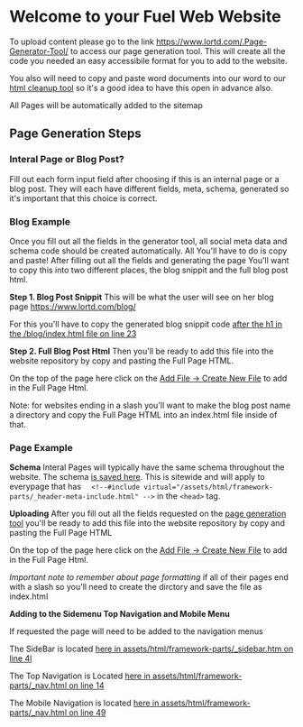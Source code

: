 # Welcome to your Fuel Web Website

To upload content please go to the link <a href="https://www.lortd.com/.Page-Generator-Tool/" target="_blank">https://www.lortd.com/.Page-Generator-Tool/</a> to access our page generation tool. This will create all the code you needed an easy accessibile format for you to add to the website.

You also will need to copy and paste word documents into our word to our <a href="https://htmlg.com/member/?id=1118397585373913676613138751123757" target="_blank">html cleanup tool</a> so it's a good idea to have this open in advance also. 

All Pages will be automatically added to the sitemap

## Page Generation Steps

### Interal Page or Blog Post?

Fill out each form input field after choosing if this is an internal page or a blog post. They will each have different fields, meta, schema, generated so it's important that this choice is correct.

### Blog Example

Once you fill out all the fields in the generator tool, all social meta data and schema code should be created automatically. All You'll have to do is copy and paste! After filling out all the fields and generating the page You'll want to copy this into two different places, the blog snippit and the full blog post html.

**Step 1. Blog Post Snippit**
This will be what the user will see on her blog page <a href="https://www.lortd.com/blog/">https://www.lortd.com/blog/</a> 

For this you'll have to copy the generated blog snippit code <a href="https://github.com/Fuelweb/roshnidesai/edit/master/blog/index.html#L23">after the h1 in the /blog/index.html file on line 23</a>

**Step 2. Full Blog Post Html**
Then you'll be ready to add this file into the website repository by copy and pasting the Full Page HTML.

On the top of the page here click on the <a href="https://github.com/Fuelweb/roshnidesai/new/master/blog" target="_blank">Add File -> Create New File</a> to add in the Full Page Html.

Note: for websites ending in a slash you'll want to make the blog post name a directory and copy the Full Page HTML into an index.html file inside of that.

### Page Example

**Schema**
Interal Pages will typically have the same schema throughout the website. The schema <a href="https://github.com/Fuelweb/roshnidesai/blob/master/assets/html/framework-parts/_header-sitewide-schema.html" target="_blank">is saved here</a>. This is sitewide and will apply to everypage that has `  <!--#include virtual="/assets/html/framework-parts/_header-meta-include.html" -->` in the `<head>` tag.

**Uploading**
After you fill out all the fields requested on the <a href="https://www.lortd.com/.Page-Generator-Tool/" target="_blank">page generation tool</a> you'll be ready to add this file into the website repository by copy and pasting the Full Page HTML

On the top of the page here click on the <a href="https://github.com/Fuelweb/roshnidesai/new/master" target="_blank">Add File -> Create New File</a> to add in the Full Page Html.

_Important note to remember about page formatting_ if all of their pages end with a slash so you'll need to create the dirctory and save the file as index.html

**Adding to the Sidemenu Top Navigation and Mobile Menu**

If requested the page will need to be added to the navigation menus

The SideBar is located <a href="https://github.com/Fuelweb/roshnidesai/edit/master/assets/html/framework-parts/_sidebar.html#L4" target="_blank">here in assets/html/framework-parts/_sidebar.htm on line 4l</a>

The Top Navigation is Located <a href="https://github.com/Fuelweb/roshnidesai/edit/master/assets/html/framework-parts/_nav.html#L14" target="_blank">here in assets/html/framework-parts/_nav.html on line 14</a>

The Mobile Navigation is located <a href="https://github.com/Fuelweb/roshnidesai/edit/master/assets/html/framework-parts/_mobilenav.html#L49" target="_blank">here in assets/html/framework-parts/_nav.html on line 49</a>
